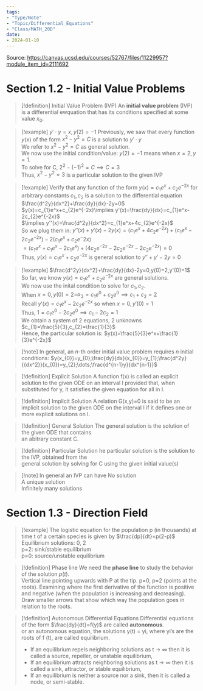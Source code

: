 ```yaml
---
tags:
- "Type/Note"
- "Topic/Differential_Equations"
- "Class/MATH_20D"
date:
- 2024-01-10
---
```


Source: https://canvas.ucsd.edu/courses/52767/files/11229957?module_item_id=2111692

# Section 1.2 - Initial Value Problems

> [!definition] Initial Value Problem (IVP)
> An **initial value problem** (IVP) is a differential ewquation that has its conditions specified at some value $x_{0}$.  

> [!example] $y'\cdot y=x,y(2)=-1$
> Previously, we saw that every function $y(x)$ of the form $x^2-y^2=C$ is a solution to $y'\cdot y$  
> We refer to $x^2-y^2=C$ as general solution.  
> We now use the initial condition/value: $y(2)=-1$ means when $x=2,y=1$.  
> To solve for C, $2^2-(-1)^2=C\implies C=3$  
> Thus, $x^2-y^2=3$ is a particular solution to the given IVP  

> [!example] Verify that any function of the form $y(x)=c_{1}e^x+c_{2}e^{-2x}$ for arbitrary constants $c_{1},c_{2}$ is a solution to the differential equation $\frac{d^2y}{dx^2}+\frac{dy}{dx}-2y=0$
> $y(x)=c_{1}e^x+c_{2}e^{-2x}\implies y'(x)=\frac{dy}{dx}=c_{1}e^x-2c_{2}e^{-2x}$  
> $\implies y''(x)=\frac{d^2y}{dx^2}=c_{1}e^x+4c_{2}e^{-2x}$  
> So we plug them in: $y''(x)+y'(x)-2y(x)=(c_{1}e^x+4c_{2}e^{-2x})+(c_{1}e^x-2c_{2}e^{-2x})-2(c_{1}e^x+c_{2}e^-2x)$  
> $=(c_{1}e^x+c_{1}e^x-2c_{1}e^x)+(4c_{2}e^{-2x}-2c_{2}e^{-2x}-2c_{2}e^{-2x})=0$  
> Thus, $y(x)=c_{1}e^x+c_{2}e^{-2x}$ is general solution to $y''+y'-2y=0$  

> [!example] $\frac{d^2y}{dx^2}+\frac{dy}{dx}-2y=0,y(0)=2,y'(0)=1$
> So far, we know $y(x)=c_{1}e^x+c_{2}e^{-2x}$ are general solutions.  
> We now use the inital condition to solve for $c_{1},c_{2}$.  
> When $x=0,y(0)=2\implies_{2}=c_{1}e^0+c_{2}e^0\implies c_{1}+c_{2}=2$  
> Recall $y'(x)=c_{1}e^x-2c_{2}e^{-2x}$ so when $x=0,y'(0)=1$  
> Thus, $1=c_{1}e^0-2c_{2}e^0\implies c_{1}-2c_{2}=1$  
> We obtain a system of 2 equations, 2 unknowns  
> $c_{1}=\frac{5}{3},c_{2}=\frac{1}{3}$  
> Hence, the particular solution is: $y(x)=\frac{5}{3}e^x+\frac{1}{3}e^{-2x}$  

> [!note] In general, an *n*-th order initial value problem requires *n* initial conditions:
> $y(x_{0})=y_{0};\frac{dy}{dx}(x_{0})=y_{1};\frac{d^2y}{{dx^2}}(x_{0})=y_{2};\dots;\frac{d^{n-1}y}{dx^{n-1}}$  

> [!definition] Explicit Solution
> A function f(x) is called an explicit solution to the given ODE on an interval I provided that, when substituted for y, it satisfies the given equation for all in I.  

> [!definition] Implicit Solution
> A relation G(x,y)=0 is said to be an implicit solution to the given ODE on the interval I if it defines one or more explicit solutions on I.  

> [!definition] General Solution
> The general solution is the solution of the given ODE that contains  
an abitrary constant C.

> [!definition] Particular Solution
> he particular solution is the solution to the IVP, obtained from the  
general solution by solving for C using the given initial value(s)

> [!note] In general an IVP can have
> No solution  
> A unique solution  
> Infinitely many solutions  

# Section 1.3 - Direction Field

> [!example] The logistic equation for the population p (in thousands) at time t of a certain species is given by $\frac{dp}{dt}=p(2-p)$
> Equilibrium solutions: 0, 2  
> p=2: sink/stable equilibrium  
> p=0: source/unstable equilibrium  

> [!definition] Phase line
> We need the **phase line** to study the behavior of the solution $p(t)$.  
> Vertical line pointing upwards with P at the tip. p=0, p=2 (points at the roots). Examining where the first derivative of the function is positive and negative (when the population is increasing and decreasing). Draw smaller arrows that show which way the population goes in relation to the roots.  

> [!definition] Autonomous Differential Equations
> Differential equations of the form $\frac{dy}{dt}=f(y)$ are called **autonomous**.  
> or an autonomous equation, the solutions y(t) = yi, where yi’s are the  
> roots of f (t), are called equilibrium.  
> - If an equilibrium repels neighboring solutions as t → ∞ then it is called a source, repeller, or unstable equilibrium,  
> - If an equilibrium attracts neighboring solutions as t → ∞ then it is called a sink, attractor, or stable equilibrium,  
> - If an equilibrium is neither a source nor a sink, then it is called a node, or semi-stable.  
